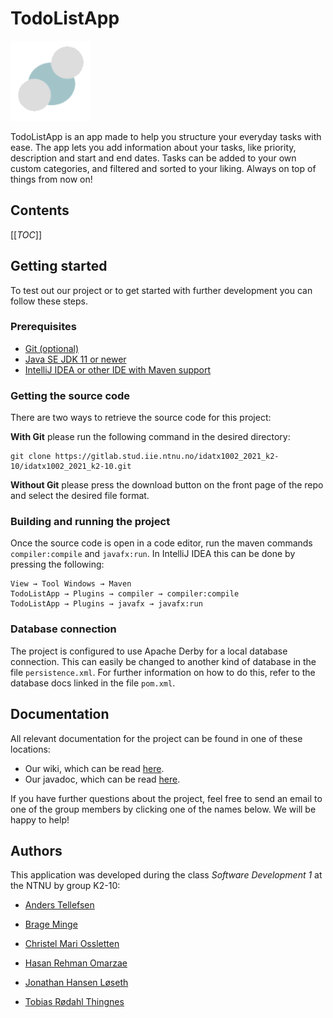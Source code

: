 # TodoListApp 
![TodoListApp logo](src/main/resources/edu/ntnu/idatt1002/k2g10/todolistapp/img/icon.png)

TodoListApp is an app made to help you structure your everyday tasks with ease. The app lets you add information about
your tasks, like priority, description and start and end dates. Tasks can be added to your own custom categories, and 
filtered and sorted to your liking. Always on top of things from now on!

## Contents
[[_TOC_]]

## Getting started
To test out our project or to get started with further development you can follow these steps.

### Prerequisites
* [Git (optional)](https://git-scm.com/)
* [Java SE JDK 11 or newer](https://www.oracle.com/java/technologies/javase-jdk11-downloads.html)
* [IntelliJ IDEA or other IDE with Maven support](https://www.jetbrains.com/idea/)

### Getting the source code
There are two ways to retrieve the source code for this project:

**With Git** please run the following command in the desired directory:
```
git clone https://gitlab.stud.iie.ntnu.no/idatx1002_2021_k2-10/idatx1002_2021_k2-10.git
```

**Without Git** please press the download button on the front page of the repo and select the desired file format.

### Building and running the project
Once the source code is open in a code editor, run the maven commands `compiler:compile` and `javafx:run`. In IntelliJ
IDEA this can be done by pressing the following:
```
View → Tool Windows → Maven
TodoListApp → Plugins → compiler → compiler:compile
TodoListApp → Plugins → javafx → javafx:run
```

### Database connection
The project is configured to use Apache Derby for a local database connection. This can easily be changed to another kind
of database in the file `persistence.xml`. For further information on how to do this, refer to the database docs linked
in the file `pom.xml`.

## Documentation
All relevant documentation for the project can be found in one of these locations:
* Our wiki, which can be read [here](https://gitlab.stud.iie.ntnu.no/idatx1002_2021_k2-10/idatx1002_2021_k2-10/-/wikis/home).
* Our javadoc, which can be read [here](http://idatx1002_2021_k2-10.pages.stud.idi.ntnu.no/idatx1002_2021_k2-10/javadoc/).

If you have further questions about the project, feel free to send an email to one of the group members by clicking one
of the names below. We will be happy to help!

## Authors
This application was developed during the class _Software Development 1_ at the NTNU by group K2-10:

- [Anders Tellefsen](mailto:andetel@stud.ntnu.no)

- [Brage Minge](mailto:bragemi@stud.ntnu.no)

- [Christel Mari Ossletten](mailto:chrisoss@stud.ntnu.no)

- [Hasan Rehman Omarzae](mailto:hasanro@stud.ntnu.no)

- [Jonathan Hansen Løseth](mailto:jonathhl@stud.ntnu.no)

- [Tobias Rødahl Thingnes](mailto:tobiasth@stud.ntnu.no)
